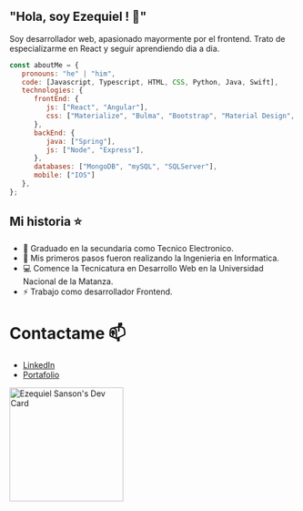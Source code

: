 ## "Hola, soy Ezequiel ! 👋"

Soy desarrollador web, apasionado mayormente por el frontend. Trato de especializarme en React y seguir aprendiendo dia a dia.

```javascript
const aboutMe = {
   pronouns: "he" | "him",
   code: [Javascript, Typescript, HTML, CSS, Python, Java, Swift],
   technologies: {
      frontEnd: {
         js: ["React", "Angular"],
         css: ["Materialize", "Bulma", "Bootstrap", "Material Design", "Semantic UI"]
      },
      backEnd: {
         java: ["Spring"],
         js: ["Node", "Express"],
      },
      databases: ["MongoDB", "mySQL", "SQLServer"],
      mobile: ["IOS"]
   },
};
```

## Mi historia ⭐
- 🔧 Graduado en la secundaria como Tecnico Electronico.
- 🌱 Mis primeros pasos fueron realizando la Ingenieria en Informatica. 
- 💻 Comence la Tecnicatura en Desarrollo Web en la Universidad Nacional de la Matanza.
- ⚡ Trabajo como desarrollador Frontend.


# Contactame 📫
- [LinkedIn](https://www.linkedin.com/in/ezequiel-sans%C3%B3n/)
- [Portafolio](https://exequii.github.io/WEB-PORTAFOLIO/) 

<a href="https://app.daily.dev/Exequii"><img src="https://api.daily.dev/devcards/a4cfb6cc54024e1c95fd9bf446aef849.png?r=u9i" width="200" alt="Ezequiel Sanson's Dev      Card"/></a>


